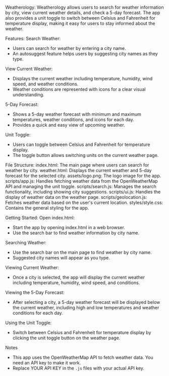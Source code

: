 
Weatherology:
Weatherology allows users to search for weather information by city, view current weather details, and check a 5-day forecast. The app also provides a unit toggle to switch between Celsius and Fahrenheit for temperature display, making it easy for users to stay informed about the weather.


Features:
Search Weather:
   - Users can search for weather by entering a city name.
   - An autosuggest feature helps users by suggesting city names as they type.

View Current Weather:
   - Displays the current weather including temperature, humidity, wind speed, and weather conditions.
   - Weather conditions are represented with icons for a clear visual understanding.

5-Day Forecast:
   - Shows a 5-day weather forecast with minimum and maximum temperatures, weather conditions, and icons for each day.
   - Provides a quick and easy view of upcoming weather.

Unit Toggle:
   - Users can toggle between Celsius and Fahrenheit for temperature display.
   - The toggle button allows switching units on the current weather page.



File Structure:
   index.html: The main page where users can search for weather by city.
   weather.html: Displays the current weather and 5-day forecast for the selected city.
   assets/logo.png: The logo image for the app.
   scripts/app.js: Handles fetching weather data from the OpenWeatherMap API and managing the unit toggle.
   scripts/search.js: Manages the search functionality, including showing city suggestions.
   scripts/ui.js: Handles the display of weather data on the weather page.
   scripts/geolocation.js: Fetches weather data based on the user's current location.
   styles/style.css: Contains the general styling for the app.



Getting Started:
Open index.html:
   - Start the app by opening index.html in a web browser.
   - Use the search bar to find weather information by city name.

Searching Weather:
   - Use the search bar on the main page to find weather by city name.
   - Suggested city names will appear as you type.

Viewing Current Weather:
   - Once a city is selected, the app will display the current weather including temperature, humidity, wind speed, and conditions.

Viewing the 5-Day Forecast:
   - After selecting a city, a 5-day weather forecast will be displayed below the current weather, including high and low temperatures and weather conditions for each day.

Using the Unit Toggle:
   - Switch between Celsius and Fahrenheit for temperature display by clicking the unit toggle button on the weather page.



Notes
   - This app uses the OpenWeatherMap API to fetch weather data. You need an API key to make it work.
   - Replace YOUR API KEY in the `.js` files with your actual API key.